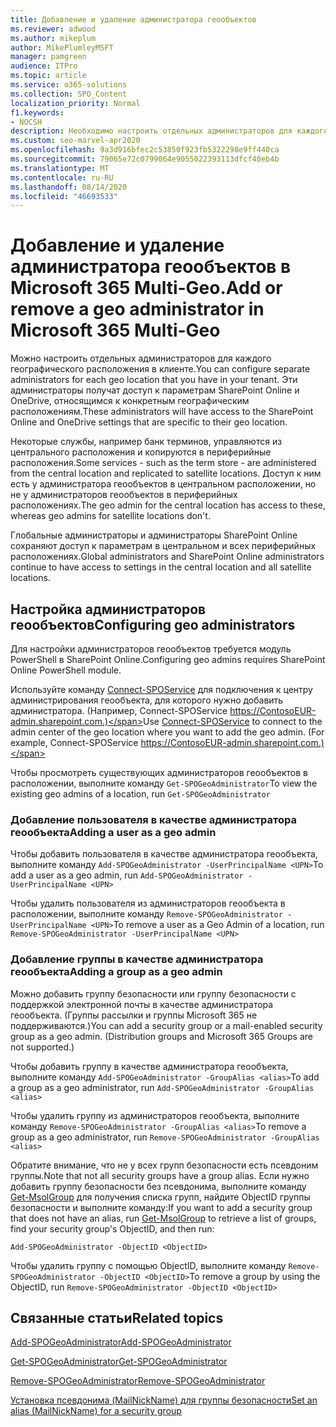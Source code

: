 ```yaml
---
title: Добавление и удаление администратора геообъектов
ms.reviewer: adwood
ms.author: mikeplum
author: MikePlumleyMSFT
manager: pamgreen
audience: ITPro
ms.topic: article
ms.service: o365-solutions
ms.collection: SPO_Content
localization_priority: Normal
f1.keywords:
- NOCSH
description: Необходимо настроить отдельных администраторов для каждого географического расположения? Узнайте, как добавить или удалить администратора геообъектов в Microsoft 365 Multi-Geo.
ms.custom: seo-marvel-apr2020
ms.openlocfilehash: 9a3d916bfec2c53850f923fb5322298e9ff440ca
ms.sourcegitcommit: 79065e72c0799064e9055022393113dfcf40eb4b
ms.translationtype: MT
ms.contentlocale: ru-RU
ms.lasthandoff: 08/14/2020
ms.locfileid: "46693533"
---
```

# <a name="add-or-remove-a-geo-administrator-in-microsoft-365-multi-geo"></a><span data-ttu-id="eee4e-104">Добавление и удаление администратора геообъектов в Microsoft 365 Multi-Geo.</span><span class="sxs-lookup"><span data-stu-id="eee4e-104">Add or remove a geo administrator in Microsoft 365 Multi-Geo</span></span>

<span data-ttu-id="eee4e-105">Можно настроить отдельных администраторов для каждого географического расположения в клиенте.</span><span class="sxs-lookup"><span data-stu-id="eee4e-105">You can configure separate administrators for each geo location that you have in your tenant.</span></span> <span data-ttu-id="eee4e-106">Эти администраторы получат доступ к параметрам SharePoint Online и OneDrive, относящимся к конкретным географическим расположениям.</span><span class="sxs-lookup"><span data-stu-id="eee4e-106">These administrators will have access to the SharePoint Online and OneDrive settings that are specific to their geo location.</span></span>

<span data-ttu-id="eee4e-107">Некоторые службы, например банк терминов, управляются из центрального расположения и копируются в периферийные расположения.</span><span class="sxs-lookup"><span data-stu-id="eee4e-107">Some services - such as the term store - are administered from the central location and replicated to satellite locations.</span></span> <span data-ttu-id="eee4e-108">Доступ к ним есть у администратора геообъектов в центральном расположении, но не у администраторов геообъектов в периферийных расположениях.</span><span class="sxs-lookup"><span data-stu-id="eee4e-108">The geo admin for the central location has access to these, whereas geo admins for satellite locations don't.</span></span>

<span data-ttu-id="eee4e-109">Глобальные администраторы и администраторы SharePoint Online сохраняют доступ к параметрам в центральном и всех периферийных расположениях.</span><span class="sxs-lookup"><span data-stu-id="eee4e-109">Global administrators and SharePoint Online administrators continue to have access to settings in the central location and all satellite locations.</span></span>

## <a name="configuring-geo-administrators"></a><span data-ttu-id="eee4e-110">Настройка администраторов геообъектов</span><span class="sxs-lookup"><span data-stu-id="eee4e-110">Configuring geo administrators</span></span>

<span data-ttu-id="eee4e-111">Для настройки администраторов геообъектов требуется модуль PowerShell в SharePoint Online.</span><span class="sxs-lookup"><span data-stu-id="eee4e-111">Configuring geo admins requires SharePoint Online PowerShell module.</span></span>

<span data-ttu-id="eee4e-112">Используйте команду [Connect-SPOService](https://docs.microsoft.com/powershell/module/sharepoint-online/Connect-SPOService) для подключения к центру администрирования геообъекта, для которого нужно добавить администратора. (Например, Connect-SPOService https://ContosoEUR-admin.sharepoint.com.)</span><span class="sxs-lookup"><span data-stu-id="eee4e-112">Use [Connect-SPOService](https://docs.microsoft.com/powershell/module/sharepoint-online/Connect-SPOService) to connect to the admin center of the geo location where you want to add the geo admin. (For example, Connect-SPOService  https://ContosoEUR-admin.sharepoint.com.)</span></span>

<span data-ttu-id="eee4e-113">Чтобы просмотреть существующих администраторов геообъектов в расположении, выполните команду `Get-SPOGeoAdministrator`</span><span class="sxs-lookup"><span data-stu-id="eee4e-113">To view the existing geo admins of a location, run `Get-SPOGeoAdministrator`</span></span>

### <a name="adding-a-user-as-a-geo-admin"></a><span data-ttu-id="eee4e-114">Добавление пользователя в качестве администратора геообъекта</span><span class="sxs-lookup"><span data-stu-id="eee4e-114">Adding a user as a geo admin</span></span>

<span data-ttu-id="eee4e-115">Чтобы добавить пользователя в качестве администратора геообъекта, выполните команду `Add-SPOGeoAdministrator -UserPrincipalName <UPN>`</span><span class="sxs-lookup"><span data-stu-id="eee4e-115">To add a user as a geo admin, run `Add-SPOGeoAdministrator -UserPrincipalName <UPN>`</span></span>

<span data-ttu-id="eee4e-116">Чтобы удалить пользователя из администраторов геообъекта в расположении, выполните команду `Remove-SPOGeoAdministrator -UserPrincipalName <UPN>`</span><span class="sxs-lookup"><span data-stu-id="eee4e-116">To remove a user as a Geo Admin of a location, run  `Remove-SPOGeoAdministrator -UserPrincipalName <UPN>`</span></span>

### <a name="adding-a-group-as-a-geo-admin"></a><span data-ttu-id="eee4e-117">Добавление группы в качестве администратора геообъекта</span><span class="sxs-lookup"><span data-stu-id="eee4e-117">Adding a group as a geo admin</span></span>

<span data-ttu-id="eee4e-118">Можно добавить группу безопасности или группу безопасности с поддержкой электронной почты в качестве администратора геообъекта. (Группы рассылки и группы Microsoft 365 не поддерживаются.)</span><span class="sxs-lookup"><span data-stu-id="eee4e-118">You can add a security group or a mail-enabled security group as a geo admin. (Distribution groups and Microsoft 365 Groups are not supported.)</span></span>

<span data-ttu-id="eee4e-119">Чтобы добавить группу в качестве администратора геообъекта, выполните команду `Add-SPOGeoAdministrator -GroupAlias <alias>`</span><span class="sxs-lookup"><span data-stu-id="eee4e-119">To add a group as a geo administrator, run `Add-SPOGeoAdministrator -GroupAlias <alias>`</span></span>

<span data-ttu-id="eee4e-120">Чтобы удалить группу из администраторов геообъекта, выполните команду `Remove-SPOGeoAdministrator -GroupAlias <alias>`</span><span class="sxs-lookup"><span data-stu-id="eee4e-120">To remove a group as a geo administrator, run `Remove-SPOGeoAdministrator -GroupAlias <alias>`</span></span>

<span data-ttu-id="eee4e-121">Обратите внимание, что не у всех групп безопасности есть псевдоним группы.</span><span class="sxs-lookup"><span data-stu-id="eee4e-121">Note that not all security groups have a group alias.</span></span> <span data-ttu-id="eee4e-122">Если нужно добавить группу безопасности без псевдонима, выполните команду [Get-MsolGroup](https://docs.microsoft.com/powershell/module/msonline/get-msolgroup) для получения списка групп, найдите ObjectID группы безопасности и выполните команду:</span><span class="sxs-lookup"><span data-stu-id="eee4e-122">If you want to add a security group that does not have an alias, run [Get-MsolGroup](https://docs.microsoft.com/powershell/module/msonline/get-msolgroup) to retrieve a list of groups, find your security group's ObjectID, and then run:</span></span>

`Add-SPOGeoAdministrator -ObjectID <ObjectID>`

<span data-ttu-id="eee4e-123">Чтобы удалить группу с помощью ObjectID, выполните команду `Remove-SPOGeoAdministrator -ObjectID <ObjectID>`</span><span class="sxs-lookup"><span data-stu-id="eee4e-123">To remove a group by using the ObjectID, run `Remove-SPOGeoAdministrator -ObjectID <ObjectID>`</span></span>

## <a name="related-topics"></a><span data-ttu-id="eee4e-124">Связанные статьи</span><span class="sxs-lookup"><span data-stu-id="eee4e-124">Related topics</span></span>

[<span data-ttu-id="eee4e-125">Add-SPOGeoAdministrator</span><span class="sxs-lookup"><span data-stu-id="eee4e-125">Add-SPOGeoAdministrator</span></span>](https://docs.microsoft.com/powershell/module/sharepoint-online/add-spogeoadministrator)

[<span data-ttu-id="eee4e-126">Get-SPOGeoAdministrator</span><span class="sxs-lookup"><span data-stu-id="eee4e-126">Get-SPOGeoAdministrator</span></span>](https://docs.microsoft.com/powershell/module/sharepoint-online/get-spogeoadministrator)

[<span data-ttu-id="eee4e-127">Remove-SPOGeoAdministrator</span><span class="sxs-lookup"><span data-stu-id="eee4e-127">Remove-SPOGeoAdministrator</span></span>](https://docs.microsoft.com/powershell/module/sharepoint-online/remove-spogeoadministrator)

[<span data-ttu-id="eee4e-128">Установка псевдонима (MailNickName) для группы безопасности</span><span class="sxs-lookup"><span data-stu-id="eee4e-128">Set an alias (MailNickName) for a security group</span></span>](https://docs.microsoft.com/powershell/module/azuread/set-azureadgroup)
